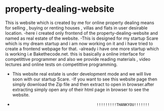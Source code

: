 # property-dealing-website
This is website which is created by me for online property dealing means for selling , buying or renting houses , villas and flats in user desirable location.
-here i created only frontend of the property-dealing-website and named as real estate of the website.
-This is designed for my startup Scare which is my dream startup and i am now working on it and i have tried to create a frontend webpage for that.
-already i have one more startup which is working i.e Bakethecode.net. this is basically a online interface for competittive programmer and also we provide reading materials , video lectures and online tests on competittive programming.
- This website real estate is under development mode and we will live soon with our startup Scare.
-If you want to see this website page then simply download the Zip file and then extract to open in browser.after extracting simply open any of their html page in browser to see the website.
-
                                            !!!!!!!!!THANKYOU!!!!!!!
